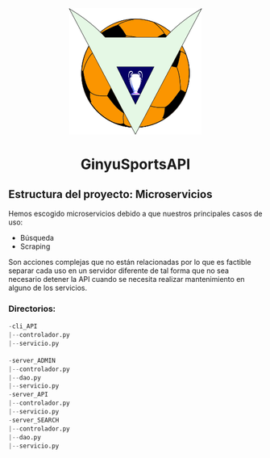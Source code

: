<div align="center">
  <img src="img/giniu.png" height="250"></img>
  <h1>GinyuSportsAPI</h1>
</div>

## Estructura del proyecto: Microservicios
Hemos escogido microservicios debido a que nuestros principales casos de uso:

- Búsqueda
- Scraping

Son acciones complejas que no están relacionadas por lo que es factible separar cada uso en un servidor diferente de tal forma que no sea necesario detener la API cuando se necesita realizar mantenimiento en alguno de los servicios. 

### Directorios:
```py
-cli_API
|--controlador.py
|--servicio.py

-server_ADMIN
|--controlador.py
|--dao.py
|--servicio.py
-server_API
|--controlador.py
|--servicio.py
-server_SEARCH
|--controlador.py
|--dao.py
|--servicio.py
```